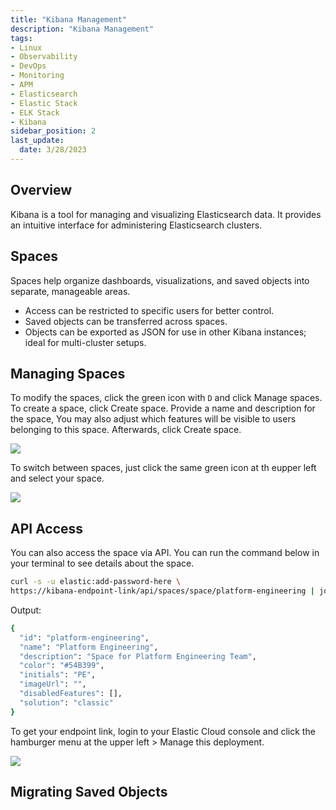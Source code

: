 ```yaml
---
title: "Kibana Management"
description: "Kibana Management"
tags: 
- Linux
- Observability
- DevOps
- Monitoring 
- APM
- Elasticsearch
- Elastic Stack
- ELK Stack
- Kibana
sidebar_position: 2
last_update:
  date: 3/28/2023
---
```


## Overview 

Kibana is a tool for managing and visualizing Elasticsearch data. It provides an intuitive interface for administering Elasticsearch clusters.  

## Spaces  

Spaces help organize dashboards, visualizations, and saved objects into separate, manageable areas.  

- Access can be restricted to specific users for better control.  
- Saved objects can be transferred across spaces.
- Objects can be exported as JSON for use in other Kibana instances; ideal for multi-cluster setups.  

## Managing Spaces 

To modify the spaces, click the green icon with `D` and click Manage spaces. To create a space, click Create space. Provide a name and description for the space, You may also adjust which features will be visible to users belonging to this space. Afterwards, click Create space.

![](/img/docs/01262025-elastic-cloud-managing-space.png)

To switch between spaces, just click the same green icon at th eupper left and select your space.

![](/img/docs/01262025-elastic-cloud-managing-space-2.png)

## API Access 

You can also access the space via API. You can run the command below in your terminal to see details about the space.

```bash
curl -s -u elastic:add-password-here \
https://kibana-endpoint-link/api/spaces/space/platform-engineering | jq
```

Output:

```bash
{
  "id": "platform-engineering",
  "name": "Platform Engineering",
  "description": "Space for Platform Engineering Team",
  "color": "#54B399",
  "initials": "PE",
  "imageUrl": "",
  "disabledFeatures": [],
  "solution": "classic"
}
```

To get your endpoint link, login to your Elastic Cloud console and click the hamburger menu at the upper left > Manage this deployment.

![](/img/docs/01262025-elastic-cloud-managing-space-3.png)


## Migrating Saved Objects 